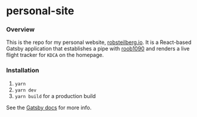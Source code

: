 # personal-site

### Overview

This is the repo for my personal website, [robsteilberg.io](https://www.robsteilberg.io/). It is a React-based Gatsby application that establishes a pipe with [roob1090](https://github.com/r00b/roob1090) and renders a live flight tracker for `KDCA` on the homepage.

### Installation

1. `yarn`
2. `yarn dev`
3. `yarn build` for a production build

See the [Gatsby docs](https://www.gatsbyjs.com/docs/) for more info.

